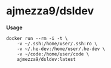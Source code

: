 # ajmezza9/dsldev

**Usage**

```
docker run --rm -i -t \
    -v ~/.ssh:/home/user/.ssh:ro \
    -v ~/.he-dev:/home/user/.he-dev \
    -v ~/code:/home/user/code \
    ajmezza9/dsldev:latest



```
